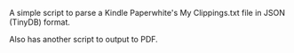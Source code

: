 A simple script to parse a Kindle Paperwhite's My Clippings.txt file in JSON (TinyDB) format.

Also has another script to output to PDF.
